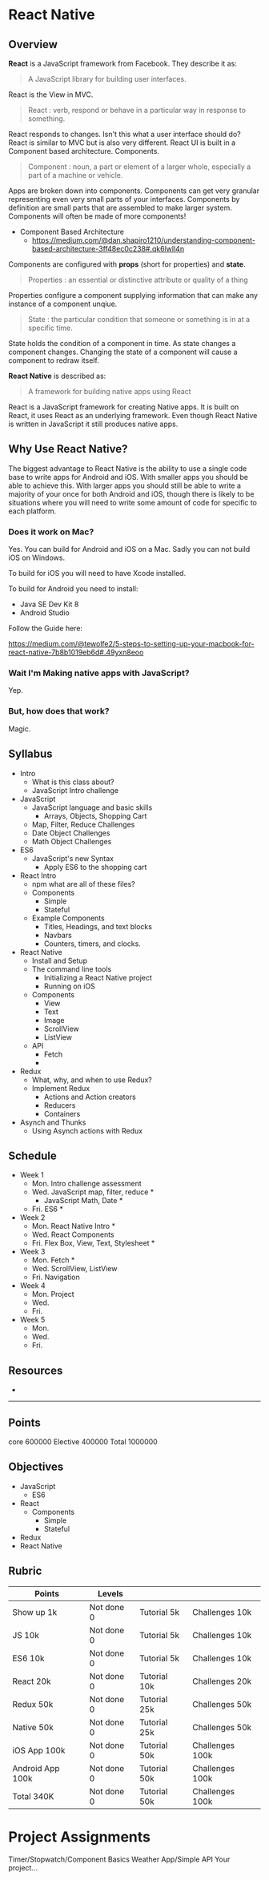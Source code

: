# React Native 

## Overview 

**React** is a JavaScript framework from Facebook. They describe it as: 

> A JavaScript library for building user interfaces.

React is the View in MVC.

> React : verb, respond or behave in a particular way in response to something.

React responds to changes. Isn't this what a user interface should do? React is similar 
to MVC but is also very different. React UI is built in a Component based architecture. 
Components.

> Component : noun, a part or element of a larger whole, especially a part of a machine 
> or vehicle.

Apps are broken down into components. Components can get very granular representing 
even very small parts of your interfaces. Components by definition are small parts 
that are assembled to make larger system. Components will often be made of more components!

- Component Based Architecture
    - https://medium.com/@dan.shapiro1210/understanding-component-based-architecture-3ff48ec0c238#.qk6lwll4n

Components are configured with **props** (short for properties) and **state**. 

> Properties : an essential or distinctive attribute or quality of a thing

Properties configure a component supplying information that can make any instance of 
a component unqiue.

> State : the particular condition that someone or something is in at a specific time.

State holds the condition of a component in time. As state changes a component changes. 
Changing the state of a component will cause a component to redraw itself.

**React Native** is described as:

> A framework for building native apps using React

React is a JavaScript framework for creating Native apps. It is built on React, it uses 
React as an underlying framework. Even though React Native is written in  JavaScript it 
still produces native apps.

## Why Use React Native? 

The biggest advantage to React Native is the ability to use a single code base to write 
apps for Android and iOS. With smaller apps you should be able to achieve this. With 
larger apps you should still be able to write a majority of your once for both 
Android and iOS, though there is likely to be situations where you will need to write 
some amount of code for specific to each platform. 

### Does it work on Mac? 

Yes. You can build for Android and iOS on a Mac. Sadly you can not build iOS on Windows. 

To build for iOS you will need to have Xcode installed. 

To build for Android you need to install:

- Java SE Dev Kit 8
- Android Studio

Follow the Guide here: 

https://medium.com/@tewolfe2/5-steps-to-setting-up-your-macbook-for-react-native-7b8b1019eb6d#.49yxn8eoo

### Wait I'm Making native apps with JavaScript?

Yep.

### But, how does that work? 

Magic.

## Syllabus 

- Intro
    - What is this class about?
    - JavaScript Intro challenge
- JavaScript
    - JavaScript language and basic skills
        - Arrays, Objects, Shopping Cart
    - Map, Filter, Reduce Challenges
    - Date Object Challenges
    - Math Object Challenges
- ES6
    - JavaScript's new Syntax
        - Apply ES6 to the shopping cart
- React Intro
    - npm what are all of these files?
    - Components
        - Simple
        - Stateful
    - Example Components
        - Titles, Headings, and text blocks
        - Navbars
        - Counters, timers, and clocks. 
- React Native
    - Install and Setup
    - The command line tools
        - Initializing a React Native project
        - Running on iOS
    - Components
        - View
        - Text
        - Image
        - ScrollView
        - ListView
    - API
        - Fetch
        - 
- Redux
    - What, why, and when to use Redux?
    - Implement Redux
        - Actions and Action creators
        - Reducers
        - Containers
- Asynch and Thunks 
    - Using Asynch actions with Redux

## Schedule

- Week 1
    - Mon. Intro challenge assessment
    - Wed. JavaScript map, filter, reduce *
        - JavaScript Math, Date *
    - Fri. ES6 *
- Week 2 
    - Mon. React Native Intro *
    - Wed. React Components 
    - Fri. Flex Box, View, Text, Stylesheet *
- Week 3
    - Mon. Fetch *
    - Wed. ScrollView, ListView
    - Fri. Navigation
- Week 4
    - Mon. Project
    - Wed.
    - Fri.
- Week 5
    - Mon.
    - Wed.
    - Fri.

## Resources 

- 


---

## Points

core        600000
Elective    400000
Total       1000000

## Objectives 

- JavaScript
    - ES6
- React
    - Components 
        - Simple 
        - Stateful
- Redux 
- React Native

## Rubric

| Points         | Levels   |            |               |
|----------------|----------|------------|---------------|
|Show up       1k|Not done 0|Tutorial  5k|Challenges  10k|
|JS           10k|Not done 0|Tutorial  5k|Challenges  10k|
|ES6          10k|Not done 0|Tutorial  5k|Challenges  10k|
|React        20k|Not done 0|Tutorial 10k|Challenges  20k|
|Redux        50k|Not done 0|Tutorial 25k|Challenges  50k|
|Native       50k|Not done 0|Tutorial 25k|Challenges  50k|
|iOS App     100k|Not done 0|Tutorial 50k|Challenges 100k|
|Android App 100k|Not done 0|Tutorial 50k|Challenges 100k|
|Total       340K|Not done 0|Tutorial 50k|Challenges 100k|

# Project Assignments 

Timer/Stopwatch/Component Basics 
Weather App/Simple API
Your project...
